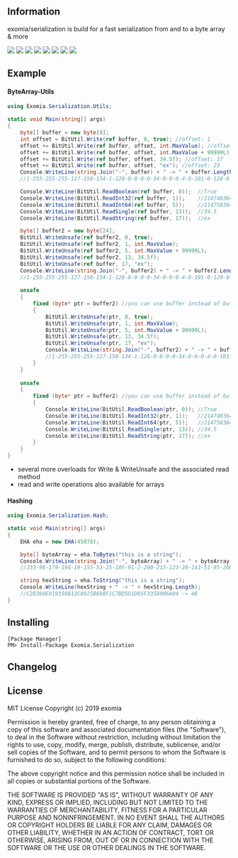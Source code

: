## Information

exomia/serialization is build for a fast serialization from and to a byte array & more

![](https://img.shields.io/github/issues-pr/exomia/serialization.svg) ![](https://img.shields.io/github/issues/exomia/serialization.svg)  ![](https://img.shields.io/github/last-commit/exomia/serialization.svg) ![](https://img.shields.io/github/contributors/exomia/serialization.svg) ![](https://img.shields.io/github/commit-activity/y/exomia/serialization.svg) ![](https://img.shields.io/github/languages/top/exomia/serialization.svg) ![](https://img.shields.io/github/languages/count/exomia/serialization.svg) ![](https://img.shields.io/github/license/exomia/serialization.svg)

## Example

#### ByteArray-Utils

```csharp
using Exomia.Serialization.Utils;

static void Main(string[] args)
{
	byte[] buffer = new byte[0];
	int offset = BitUtil.Write(ref buffer, 0, true); //offset: 1
	offset += BitUtil.Write(ref buffer, offset, int.MaxValue); //offset: 5
	offset += BitUtil.Write(ref buffer, offset, int.MaxValue + 99999L); //offset: 13
	offset += BitUtil.Write(ref buffer, offset, 34.5f); //offset: 17
	offset += BitUtil.Write(ref buffer, offset, "ex"); //offset: 23
	Console.WriteLine(string.Join("-", buffer) + " -> " + buffer.Length);
	//1-255-255-255-127-158-134-1-128-0-0-0-0-34-0-0-0-4-0-101-0-120-0 -> 23

	Console.WriteLine(BitUtil.ReadBoolean(ref buffer, 0));	//True
	Console.WriteLine(BitUtil.ReadInt32(ref buffer, 1));	//2147483647
	Console.WriteLine(BitUtil.ReadInt64(ref buffer, 5));	//2147583646
	Console.WriteLine(BitUtil.ReadSingle(ref buffer, 13));	//34.5
	Console.WriteLine(BitUtil.ReadString(ref buffer, 17));	//ex

	byte[] buffer2 = new byte[24];
	BitUtil.WriteUnsafe(ref buffer2, 0, true);
	BitUtil.WriteUnsafe(ref buffer2, 1, int.MaxValue);
	BitUtil.WriteUnsafe(ref buffer2, 5, int.MaxValue + 99999L);
	BitUtil.WriteUnsafe(ref buffer2, 13, 34.5f);
	BitUtil.WriteUnsafe(ref buffer, 17, "ex");
	Console.WriteLine(string.Join("-", buffer2) + " -> " + buffer2.Length);
	//1-255-255-255-127-158-134-1-128-0-0-0-0-34-0-0-0-4-0-101-0-120-0-0 -> 24
	
	unsafe
	{
		fixed (byte* ptr = buffer2) //you can use buffer instead of buffer2 here aswell
		{
			BitUtil.WriteUnsafe(ptr, 0, true);
			BitUtil.WriteUnsafe(ptr, 1, int.MaxValue);
			BitUtil.WriteUnsafe(ptr, 5, int.MaxValue + 99999L);
			BitUtil.WriteUnsafe(ptr, 13, 34.5f);
			BitUtil.WriteUnsafe(ptr, 17, "ex");
			Console.WriteLine(string.Join("-", buffer2) + " -> " + buffer2.Length);
			//1-255-255-255-127-158-134-1-128-0-0-0-0-34-0-0-0-4-0-101-0-120-0-0 -> 24
		}
	}
            
	unsafe
	{
		fixed (byte* ptr = buffer2) //you can use buffer instead of buffer2 here aswell
		{
			Console.WriteLine(BitUtil.ReadBoolean(ptr, 0));	//True
			Console.WriteLine(BitUtil.ReadInt32(ptr, 1));	//2147483647
			Console.WriteLine(BitUtil.ReadInt64(ptr, 5));	//2147583646
			Console.WriteLine(BitUtil.ReadSingle(ptr, 13));	//34.5
			Console.WriteLine(BitUtil.ReadString(ptr, 17));	//ex
		}
	}
}
```
 + several more overloads for Write & WriteUnsafe and the associated read method
 + read and write operations also available for arrays

#### Hashing 

```csharp
using Exomia.Serialization.Hash;

static void Main(string[] args)
{
	EHA eha = new EHA(45878);

	byte[] byteArray = eha.ToBytes("this is a string");
	Console.WriteLine(string.Join("-", byteArray) + " -> " + byteArray.Length);
	//233-96-179-194-19-155-53-25-105-91-2-200-213-123-28-143-51-95-208-209-4-106-0-88 -> 24

	string hexString = eha.ToString("this is a string");
	Console.WriteLine(hexString + " -> " + hexString.Length);
	//C2B360E919359B13C8025B698F1C7BD5D1D05F3358006A04 -> 48
}
```

## Installing

```shell
[Package Manager]
PM> Install-Package Exomia.Serialization
```

## Changelog

## License

MIT License
Copyright (c) 2019 exomia

Permission is hereby granted, free of charge, to any person obtaining a copy
of this software and associated documentation files (the "Software"), to deal
in the Software without restriction, including without limitation the rights
to use, copy, modify, merge, publish, distribute, sublicense, and/or sell
copies of the Software, and to permit persons to whom the Software is
furnished to do so, subject to the following conditions:

The above copyright notice and this permission notice shall be included in all
copies or substantial portions of the Software.

THE SOFTWARE IS PROVIDED "AS IS", WITHOUT WARRANTY OF ANY KIND, EXPRESS OR
IMPLIED, INCLUDING BUT NOT LIMITED TO THE WARRANTIES OF MERCHANTABILITY,
FITNESS FOR A PARTICULAR PURPOSE AND NONINFRINGEMENT. IN NO EVENT SHALL THE
AUTHORS OR COPYRIGHT HOLDERS BE LIABLE FOR ANY CLAIM, DAMAGES OR OTHER
LIABILITY, WHETHER IN AN ACTION OF CONTRACT, TORT OR OTHERWISE, ARISING FROM,
OUT OF OR IN CONNECTION WITH THE SOFTWARE OR THE USE OR OTHER DEALINGS IN THE
SOFTWARE.
